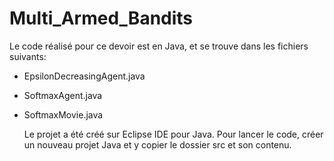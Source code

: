 # Multi_Armed_Bandits

Le code réalisé pour ce devoir est en Java, et se trouve dans les fichiers suivants:
- EpsilonDecreasingAgent.java
- SoftmaxAgent.java
- SoftmaxMovie.java

  Le projet a été créé sur Eclipse IDE pour Java. Pour lancer le code, créer un nouveau projet Java et y copier le dossier src et son contenu.
